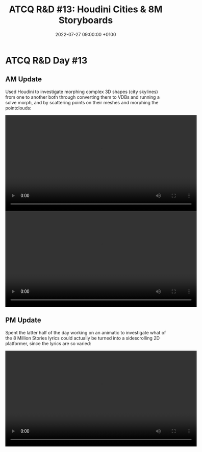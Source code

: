 ﻿---
layout: post 
title:  "ATCQ R&D #13: Houdini Cities & 8M Storyboards"
date:   2022-07-27 09:00:00 +0100 
categories: [unreal, atcq, houdini, animatic]
---

# ATCQ R&D Day #13

## AM Update

Used Houdini to investigate morphing complex 3D shapes (city skylines) from one to another both through converting them to VDBs and running a solve morph, and by scattering points on their meshes and morphing the pointclouds:

<video controls width="600">
    <source src="/docs/assets/videos/2022-07-27 11-24-28.webm"
            type="video/webm">
</video>

<video controls width="600">
    <source src="/docs/assets/videos/2022-07-27 11-28-37.webm"
            type="video/webm">
</video>

## PM Update

Spent the latter half of the day working on an animatic to investigate what of the 8 Million Stories lyrics could actually be turned into a sidescrolling 2D platformer, since the lyrics are so varied:

<video controls width="600">
    <source src="/docs/assets/videos/8 Million Stories Exported 2022-07-27 06.19.12 Trim.webm"
            type="video/webm">
</video>

